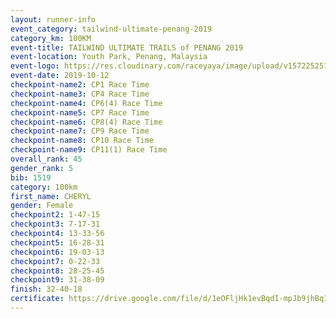 ```yaml
---
layout: runner-info 
event_category: tailwind-ultimate-penang-2019 
category_km: 100KM 
event-title: TAILWIND ULTIMATE TRAILS of PENANG 2019 
event-location: Youth Park, Penang, Malaysia 
event-logo: https://res.cloudinary.com/raceyaya/image/upload/v1572252513/logo/utop-2019_h9tzys.jpg 
event-date: 2019-10-12 
checkpoint-name2: CP1 Race Time 
checkpoint-name3: CP4 Race Time 
checkpoint-name4: CP6(4) Race Time 
checkpoint-name5: CP7 Race Time 
checkpoint-name6: CP8(4) Race Time 
checkpoint-name7: CP9 Race Time 
checkpoint-name8: CP10 Race Time 
checkpoint-name9: CP11(1) Race Time 
overall_rank: 45
gender_rank: 5
bib: 1519
category: 100km
first_name: CHERYL
gender: Female
checkpoint2: 1-47-15
checkpoint3: 7-17-31
checkpoint4: 13-33-56
checkpoint5: 16-28-31
checkpoint6: 19-03-13
checkpoint7: 0-22-33
checkpoint8: 28-25-45
checkpoint9: 31-38-09
finish: 32-40-18
certificate: https://drive.google.com/file/d/1eOFljHk1evBqdI-mpJb9jhBq1wSA-0iM/view?usp=sharing
---
```

